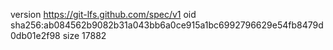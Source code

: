 version https://git-lfs.github.com/spec/v1
oid sha256:ab084562b9082b31a043bb6a0ce915a1bc6992796629e54fb8479d0db01e2f98
size 17882
